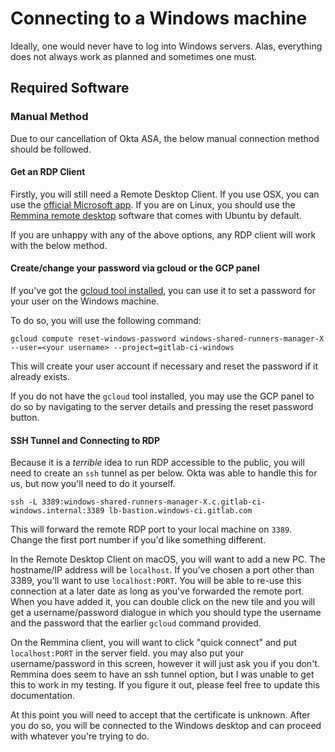 # Connecting to a Windows machine

Ideally, one would never have to log into Windows servers. Alas,
everything does not always work as planned and sometimes one must.

## Required Software

### Manual Method

Due to our cancellation of Okta ASA, the below manual connection method should
be followed.

#### Get an RDP Client

Firstly, you will still need a Remote Desktop Client. If you use OSX, you can
use the [official Microsoft
app](https://apps.apple.com/app/microsoft-remote-desktop/id1295203466?mt=12). If
you are on Linux, you should use the [Remmina remote
desktop](https://remmina.org/) software that comes with Ubuntu by default.

If you are unhappy with any of the above options, any RDP client will work with
the below method.

#### Create/change your password via gcloud or the GCP panel

If you've got the [gcloud tool
installed](https://cloud.google.com/sdk/gcloud/reference/compute/reset-windows-password),
you can use it to set a password for your user on the Windows machine.

To do so, you will use the following command:

```
gcloud compute reset-windows-password windows-shared-runners-manager-X --user=<your username> --project=gitlab-ci-windows
```

This will create your user account if necessary and reset the password if it
already exists.

If you do not have the `gcloud` tool installed, you may use the GCP panel to do
so by navigating to the server details and pressing the reset password button.

#### SSH Tunnel and Connecting to RDP

Because it is a *terrible* idea to run RDP accessible to the public, you will
need to create an `ssh` tunnel as per below. Okta was able to handle this for
us, but now you'll need to do it yourself.

```
ssh -L 3389:windows-shared-runners-manager-X.c.gitlab-ci-windows.internal:3389 lb-bastion.windows-ci.gitlab.com
```

This will forward the remote RDP port to your local machine on `3389`. Change
the first port number if you'd like something different.

In the Remote Desktop Client on macOS, you will want to add a new PC. The
hostname/IP address will be `localhost`. If you've chosen a port other than
3389, you'll want to use `localhost:PORT`. You will be able to re-use this
connection at a later date as long as you've forwarded the remote port. When you
have added it, you can double click on the new tile and you will get a
username/password dialogue in which you should type the username and the
password that the earlier `gcloud` command provided.

On the Remmina client, you will want to click "quick connect" and put
`localhost:PORT` in the server field. you may also put your username/password in
this screen, however it will just ask you if you don't. Remmina does seem to
have an ssh tunnel option, but I was unable to get this to work in my testing.
If you figure it out, please feel free to update this documentation.

At this point you will need to accept that the certificate is unknown. After you
do so, you will be connected to the Windows desktop and can proceed with
whatever you're trying to do.
